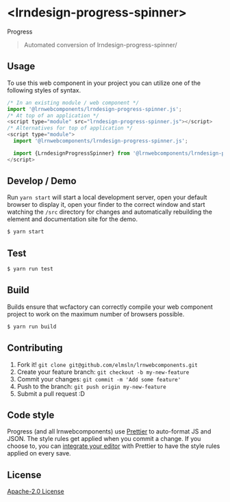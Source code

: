 # &lt;lrndesign-progress-spinner&gt;

Progress
> Automated conversion of lrndesign-progress-spinner/

## Usage
To use this web component in your project you can utilize one of the following styles of syntax.

```js
/* In an existing module / web component */
import '@lrnwebcomponents/lrndesign-progress-spinner.js';
/* At top of an application */
<script type="module" src="lrndesign-progress-spinner.js"></script>
/* Alternatives for top of application */
<script type="module">
  import '@lrnwebcomponents/lrndesign-progress-spinner.js';

  import {LrndesignProgressSpinner} from '@lrnwebcomponents/lrndesign-progress-spinner';
</script>
```

## Develop / Demo
Run `yarn start` will start a local development server, open your default browser to display it, open your finder to the correct window and start watching the `/src` directory for changes and automatically rebuilding the element and documentation site for the demo.
```bash
$ yarn start
```

## Test

```bash
$ yarn run test
```

## Build
Builds ensure that wcfactory can correctly compile your web component project to
work on the maximum number of browsers possible.
```bash
$ yarn run build
```

## Contributing

1. Fork it! `git clone git@github.com/elmsln/lrnwebcomponents.git`
2. Create your feature branch: `git checkout -b my-new-feature`
3. Commit your changes: `git commit -m 'Add some feature'`
4. Push to the branch: `git push origin my-new-feature`
5. Submit a pull request :D

## Code style

Progress (and all lrnwebcomponents) use [Prettier][prettier] to auto-format JS and JSON.  The style rules get applied when you commit a change.  If you choose to, you can [integrate your editor][prettier-ed] with Prettier to have the style rules applied on every save.

[prettier]: https://github.com/prettier/prettier/
[prettier-ed]: https://github.com/prettier/prettier/#editor-integration
[polyserve]: https://github.com/Polymer/polyserve
[web-component-tester]: https://github.com/Polymer/web-component-tester

## License
[Apache-2.0 License](http://opensource.org/licenses/Apache-2.0)